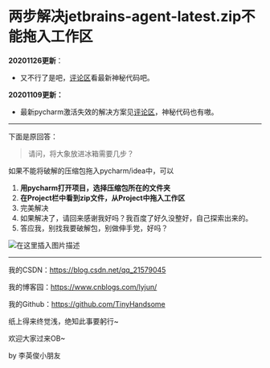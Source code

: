 # 两步解决jetbrains-agent-latest.zip不能拖入工作区

**20201126更新**：

- 又不行了是吧，[评论区](https://blog.csdn.net/qq_21579045/article/details/108804218)看最新神秘代码吧。

**20201109更新：**

- 最新pycharm激活失效的解决方案见[评论区](https://blog.csdn.net/qq_21579045/article/details/108804218)，神秘代码也有嗷。


---

下面是原回答：

> 请问，将大象放进冰箱需要几步？

如果不能将破解的压缩包拖入pycharm/idea中，可以
1. **用pycharm打开项目，选择压缩包所在的文件夹**
2. **在Project栏中看到zip文件，从Project中拖入工作区**
4. 完美解决
4. 如果解决了，请回来感谢我好吗？我百度了好久没整好，自己探索出来的。
5. 答应我，别找我要破解包，别做伸手党，好吗？

![在这里插入图片描述](https://img-blog.csdnimg.cn/20200925205654404.png?x-oss-process=image/watermark,type_ZmFuZ3poZW5naGVpdGk,shadow_10,text_aHR0cHM6Ly9ibG9nLmNzZG4ubmV0L3FxXzIxNTc5MDQ1,size_16,color_FFFFFF,t_70#pic_center)

------

我的CSDN：https://blog.csdn.net/qq_21579045

我的博客园：https://www.cnblogs.com/lyjun/

我的Github：https://github.com/TinyHandsome

纸上得来终觉浅，绝知此事要躬行~

欢迎大家过来OB~

by 李英俊小朋友